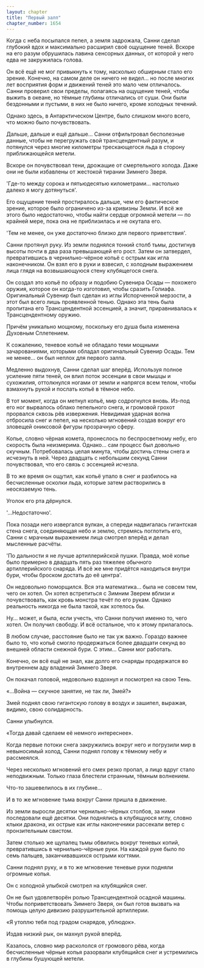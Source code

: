 ```yaml
---
layout: chapter
title: "Первый залп"
chapter_number: 1654
---
```




Когда с неба посыпался пепел, а земля задрожала, Санни сделал глубокий вдох и максимально расширил своё ощущение теней. Вскоре на его разум обрушилась лавина сенсорных данных, от которой у него едва не закружилась голова.

Он всё ещё не мог привыкнуть к тому, насколько обширным стало его зрение. Конечно, на самом деле он ничего не видел... но после многих лет восприятия форм и движений теней это мало чем отличалось. Санни проверил свои пределы, полагаясь на ощущение теней, чтобы выжить в океане, но тёмные глубины отличались от суши. Они были бездонными и пустыми, в них не было ничего, кроме холодных течений.

Однако здесь, в Антарктическом Центре, было слишком много всего, что можно было почувствовать.

Дальше, дальше и ещё дальше... Санни отфильтровал бесполезные данные, чтобы не перегружать свой трансцендентный разум, и потянулся через многие километры трескающегося льда в сторону приближающейся метели.

Вскоре он почувствовал тени, дрожащие от смертельного холода. Даже они не были избавлены от жестокой тирании Зимнего Зверя.

'Где-то между сорока и пятьюдесятью километрами... настолько далеко я могу дотянуться'.

Его ощущение теней простиралось дальше, чем его фактическое зрение, которое было ограничено из-за кривизны Земли. И всё же этого было недостаточно, чтобы найти сердце огромной метели — по крайней мере, пока она не приблизилась и не окутала его.

'Тем не менее, он уже достаточно близко для первого приветствия'.

Санни протянул руку. Из земли поднялся тонкий столб тьмы, достигнув высоты почти в два раза превышающей его рост. Затем он затвердел, превратившись в чернильно-чёрное копьё с острым как игла наконечником. Он взял его в руки и взвесил, с холодным выражением лица глядя на возвышающуюся стену клубящегося снега.

Он создал это копьё по образу и подобию Сувенира Осады — похожего оружия, которое он когда-то изготовил, чтобы сразить Голиафа. Оригинальный Сувенир был сделан из иглы Испорченной мерзости, а этот был всего лишь проявленной тенью. Однако эта тень была пропитана его Трансцендентной эссенцией, а значит, приравнивалась к Трансцендентному оружию.

Причём уникально мощному, поскольку его душа была изменена Духовным Сплетением.

К сожалению, теневое копьё не обладало теми мощными зачарованиями, которыми обладал оригинальный Сувенир Осады. Тем не менее... он был неплох для первого залпа.

Медленно выдохнув, Санни сделал шаг вперёд. Используя полное усиление пяти теней, он влил поток эссенции в свои мышцы и сухожилия, оттолкнулся ногами от земли и напрягся всем телом, чтобы взмахнуть рукой и послать копьё в тёмное небо.

В тот момент, когда он метнул копьё, мир содрогнулся вновь. Из-под его ног вырвалось облако пепельного снега, и громовой грохот прорвался сквозь рёв извержения. Невидимая ударная волна отбросила снег и пепел, на несколько мгновений создав вокруг его зловещей ониксовой фигуры прозрачную сферу.

Копье, словно чёрная комета, пронеслось по беспросветному небу, его скорость была неизмерима. Однако... сам процесс был довольно скучным. Потребовалась целая минута, чтобы достичь стены снега и исчезнуть в ней. Через двадцать с небольшим секунд Санни почувствовал, что его связь с эссенцией исчезла.

В то же время он ощутил, как копьё упало в снег и разбилось на бесчисленные осколки льда, которые затем растворились в неосязаемую тень.

Уголок его рта дёрнулся.

'...Недостаточно'.

Пока позади него извергался вулкан, а спереди надвигалась гигантская стена снега, соединяющая небо и землю, стремясь поглотить его, Санни с мрачным выражением лица смотрел вперёд и делал мысленные расчёты.

'По дальности я не лучше артиллерийской пушки. Правда, моё копье было примерно в двадцать пять раз тяжелее обычного артиллерийского снаряда. И всё же мне придётся находиться внутри бури, чтобы броском достать до её центра'.

Он недовольно поморщился. Вся эта математика... была не совсем тем, чего он хотел. Он хотел встретиться с Зимним Зверем вблизи и почувствовать, как кровь монстра течёт по его рукам. Однако реальность никогда не была такой, как хотелось бы.

Ну... может, и была, если учесть, что Санни получил именно то, чего хотел. Он получил свободу. И всё остальное, что к этому прилагалось.

В любом случае, расстояние было не так уж важно. Гораздо важнее было то, что копьё смогло продержаться более двадцати секунд во внешней области снежной бури. С этим... Санни мог работать.

Конечно, он всё ещё не знал, как долго его снаряды продержатся во внутреннем аду владений Зимнего Зверя.

Он покачал головой, недовольно вздохнул и посмотрел на свою Тень.

«...Война — скучное занятие, не так ли, Змей?»

Змей поднял свою гигантскую голову в воздух и зашипел, выражая, видимо, свою солидарность.

Санни улыбнулся.

«Тогда давай сделаем её немного интереснее».

Когда первые потоки снега закружились вокруг него и погрузили мир в невыносимый холод, Санни поднял голову к тёмному небу и рассмеялся.

Через несколько мгновений его смех резко пропал, а лицо вдруг стало неподвижным. Только глаза блестели странным, тёмным волнением.

Что-то зашевелилось в их глубине...

И в то же мгновение тьма вокруг Санни пришла в движение.

Из земли выросли десятки чернильно-чёрных столбов, за ними последовали ещё десятки. Они поднялись в клубящуюся мглу, словно клыки дракона, их острые как иглы наконечники рассекали ветер с пронзительным свистом.

Затем столько же щупалец тьмы обвились вокруг теневых копий, превратившись в чернильно-чёрные руки. На каждой руке было по семь пальцев, заканчивавшихся острыми когтями.

Санни поднял руку, и в то же мгновение теневые руки подняли огромные копья.

Он с холодной улыбкой смотрел на клубящийся снег.

Он не был удовлетворён ролью Трансцендентной осадной машины. Чтобы поприветствовать Зимнего Зверя, он был готов вызвать на помощь целую дивизию разрушительной артиллерии.

«Я утоплю тебя под градом снарядов, ублюдок».

Издав низкий рык, он махнул рукой вперёд.

Казалось, словно мир раскололся от громового рёва, когда бесчисленные чёрные копья разорвали клубящийся снег и устремились в глубины бушующей метели.

